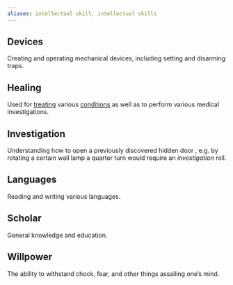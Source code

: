 ```yaml
---
aliases: intellectual skill, intellectual skills
---
```

   
## Devices   
Creating and operating mechanical devices, including setting and disarming traps.     
   
## Healing   
Used for [treating](../Conditions/Treatment.md) various [conditions](../Conditions/Conditions.md) as well as to perform various medical investigations.   
   
## Investigation   
Understanding how to open a previously discovered hidden door , e.g. by rotating a certain wall lamp a quarter turn would require an _investigation_ roll.   
   
## Languages   
Reading and writing various languages.   
   
## Scholar   
General knowledge and education.   
   
## Willpower   
The ability to withstand chock, fear, and other things assailing one’s mind.